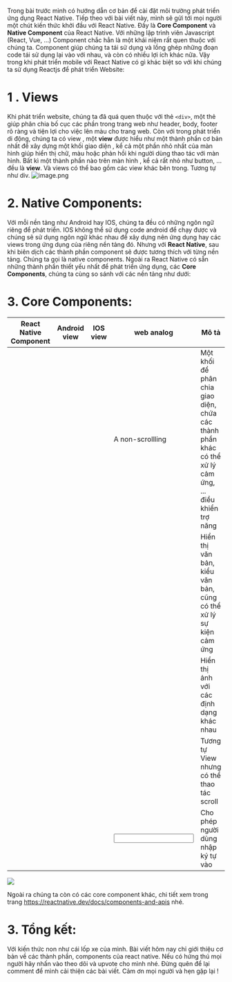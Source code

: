 Trong bài trước mình có hướng dẫn cơ bản để cài đặt môi trường phát triển ứng dụng React Native. Tiếp theo với bài viết này, mình sẽ gửi tới mọi người một chút kiến thức khởi đầu với React Native. Đấy là **Core Component** và **Native Component** của React Native. Với những lập trình viên Javascript (React, Vue, ...) Component chắc hẳn là một khái niệm rất quen thuộc với chúng ta. Component giúp chúng ta tái sử dụng và lồng ghép những đoạn code tái sử dụng lại vào với nhau, và còn có nhiều lợi ích khác nữa. Vậy trong khi phát triển mobile với React Native có gì khác biệt so với khi chúng ta sử dụng Reactjs để phát triển Website: 
# 1 . Views

Khi phát triển website, chúng ta đã quá quen thuộc với thẻ ```<div>```, một thẻ giúp phân chia bố cục các phần trong trang web như header, body, footer rõ ràng và tiện lợi cho việc lên màu cho trang web. Còn với trong phát triển di động, chúng ta có view , một **view** được hiểu như  một thành phần cơ bản nhất để xây dựng một khối giao diện , kể cả một phần nhỏ nhất của màn hình giúp hiển thị chữ, màu hoặc phản hồi khi người dùng thao tác với màn hình. Bất kì một thành phần nào trên màn hình , kể cả rất nhỏ như button, ... đều là **view**. Và views có thể bao gồm các view khác bên trong. Tương tự như div. 
![image.png](https://images.viblo.asia/9c70490d-10e6-40dd-9a47-05925cae93a3.png)

# 2. Native Components: 

Với mỗi nền tảng như Android hay IOS, chúng ta đều có những ngôn ngữ riêng để phát triển. IOS không thể sử dụng code android để chạy được và chúng sẽ sử dụng ngôn ngữ khác nhau để xây dựng nên ứng dụng hay các views trong ứng dụng của riêng nền tảng đó. Nhưng với **React Native**, sau khi biên dịch các thành phần component sẽ được tương thích với từng nền tảng. Chúng ta gọi là native components. 
Ngoài ra React Native có  sẵn những thành phần thiết yếu nhất để phát triển ứng dụng, các **Core Components**, chúng ta cùng so sánh với các nền tảng như dưới:
# 3. Core Components:
| React Native Component      | Android view | IOS view      | web analog | Mô tả      |
| ----------- | ----------- |----------- |----------- |----------- |
| <View>	      | <ViewGroup>	       | <UIView>	       | A non-scrollling <div>	       | Một khối để phân chia giao diện, chứa các thành phần khác  có thể xử lý cảm ứng, ... điều khiển trợ năng       |
| <Text>	   | <TextView>	        | <UITextView>	       | <p>	       | Hiển thị văn bản, kiểu văn bản, cũng có thể xử lý sự kiện cảm ứng       |
| <Image>	   | <ImageView>	        | <UIImageView>	       | <img>	       | Hiển thị  ảnh với các định dạng khác nhau       |
| <ScrollView>   | <ScrollView>	        | <UIScrollView>	       | <div>       | Tương tự View nhưng có thể thao tác scroll        |
| <TextInput>	   | <EditText>	        | <UITextField>       | <input type="text">	       | Cho phép người dùng nhập ký tự vào       |
    
![](https://images.viblo.asia/6e28129b-94e0-4773-8bda-cf6b279263eb.gif)


Ngoài ra chúng ta còn có các core component khác, chi tiết xem trong trang https://reactnative.dev/docs/components-and-apis  nhé.
    
 # 3. Tổng kết: 
   Với kiến thức non như cái lốp xe của mình. Bài viết hôm nay chỉ giới thiệu cơ bản về các thành phần, components của react native. Nếu có hứng thú mọi người hãy nhấn vào theo dõi và upvote cho mình nhé. Đừng quên để lại comment để mình cải thiện các bài viết. Cảm ơn mọi người và hẹn gặp lại !